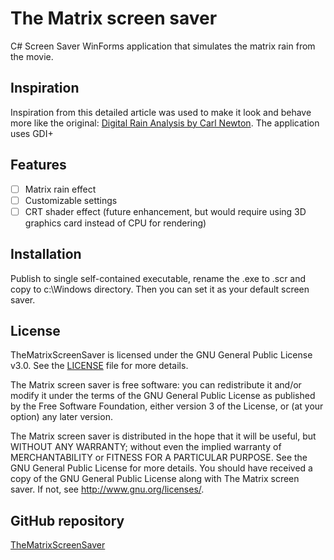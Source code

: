 # The Matrix screen saver

C# Screen Saver WinForms application that simulates the matrix rain from the movie.

## Inspiration

Inspiration from this detailed article was used to make it look and behave more like the original: [Digital Rain Analysis by Carl Newton](https://github.com/carlnewton/digital-rain-analysis).
The application uses GDI+

## Features

- [ ] Matrix rain effect
- [ ] Customizable settings
- [ ] CRT shader effect (future enhancement, but would require using 3D graphics card instead of CPU for rendering)

## Installation

Publish to single self-contained executable, rename the .exe to .scr and copy to c:\Windows directory. Then you can set it as your default screen saver.

## License

TheMatrixScreenSaver is licensed under the GNU General Public License v3.0. See the [LICENSE](https://www.gnu.org/licenses/gpl-3.0.html) file for more details.

The Matrix screen saver is free software: you can redistribute it and/or modify it under the terms of the
GNU General Public License as published by the Free Software Foundation, either version 3 of the License,
or (at your option) any later version.

The Matrix screen saver is distributed in the hope that it will be useful, but WITHOUT ANY WARRANTY;
without even the implied warranty of MERCHANTABILITY or FITNESS FOR A PARTICULAR PURPOSE.
See the GNU General Public License for more details. You should have received a copy of the
GNU General Public License along with The Matrix screen saver. If not, see http://www.gnu.org/licenses/.

## GitHub repository
[TheMatrixScreenSaver](https://github.com/nivs1978/TheMatrixScreenSaver)